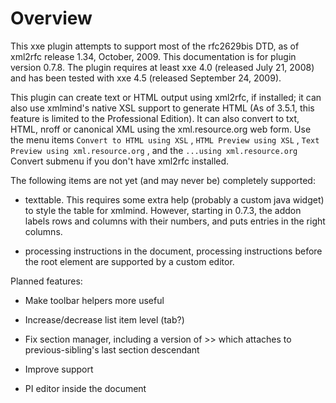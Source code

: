 # Overview #

This xxe plugin attempts to support most of the rfc2629bis DTD, as of xml2rfc release 1.34, October, 2009. This documentation is for plugin version 0.7.8. The plugin requires at least xxe 4.0 (released July 21, 2008) and has been tested with xxe 4.5 (released September 24, 2009).

This plugin can create text or HTML output using xml2rfc, if installed; it can also use xmlmind's native XSL support to generate HTML (As of 3.5.1, this feature is limited to the Professional Edition). It can also convert to txt, HTML, nroff or canonical XML using the xml.resource.org web form. Use the menu items ` Convert to HTML using XSL ` , ` HTML Preview using XSL ` , ` Text Preview using xml.resource.org ` , and the ` ...using xml.resource.org ` Convert submenu if you don't have xml2rfc installed.

The following items are not yet (and may never be) completely supported:

  * texttable. This requires some extra help (probably a custom java widget) to style the table for xmlmind. However, starting in 0.7.3, the addon labels rows and columns with their numbers, and puts entries in the right columns.

  * <?rfc ?> processing instructions in the document, <?rfc include= in particular. (Wish: to be able to handle this like external entity references) (Partial <?rfc include= support is described in). The <?rfc ?> processing instructions before the root element are supported by a custom editor.

Planned features:

  * Make toolbar helpers more useful

  * Increase/decrease list item level (tab?)

  * Fix section manager, including a version of >> which attaches to previous-sibling's last section descendant

  * Improve <list counter> support

  * <?rfc ?> PI editor inside the document